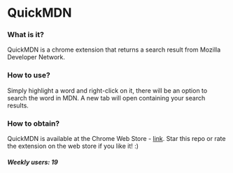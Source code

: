 QuickMDN
=========================
### What is it? 
QuickMDN is a chrome extension that returns a search result from Mozilla Developer Network.

### How to use?
Simply highlight a word and right-click on it, there will be an option to search the word in MDN. A new tab will open containing your search results.

### How to obtain?
QuickMDN is available at the Chrome Web Store - [link](https://chrome.google.com/webstore/detail/quickmdn/hnknnidekbnlnhjjhbailbnmfdhomfgk ). Star this repo or rate the extension on the web store if you like it! :) 

##### Weekly users: 19
